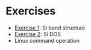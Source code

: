 # Exercises

 - [Exercise 1](exercise1/README.md): Si band structure
 - [Exercise 2](exercise2/README.md): Si DOS
 - Linux command operation
